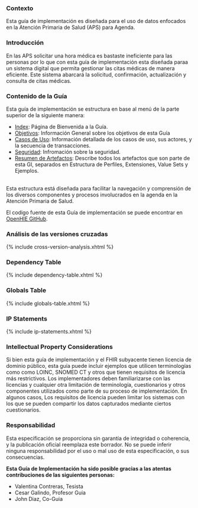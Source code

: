 ### Contexto
Esta guía de implementación es diseñada para el uso de datos enfocados en la Atención Primaria de Salud (APS) para Agenda.
<br>

### Introducción
En las APS solicitar una hora médica es bastaste ineficiente para las personas por lo que con esta guía de implementación esta diseñada paraa un sistema digital que permita gestionar las citas médicas de manera eficiente. Este sistema abarcará la solicitud, confirmación, actualización y consulta de citas médicas.

### Contenido de la Guía
Esta guía de implementación se estructura en base al menú de la parte superior de la siguiente manera:
<br>

* [Index](index.html): Página de Bienvenida a la Guía.
* [Objetivos](Objetivos.html): Información General sobre los objetivos de esta Guía
* [Casos de Uso](CasosDeUsos.html): Información detallada de los casos de uso, sus actores, y la secuencia de transacciones.
* [Seguridad](Seguridad.html): Infromación sobre la seguridad.
* [Resumen de Artefactos](artifacts.html): Describe todos los artefactos que son parte de esta GI, separados en Estructura de Perfiles, Extensiones, Value Sets y Ejemplos.
<br>
Esta estructura está diseñada para facilitar la navegación y comprensión de los diversos componentes y procesos involucrados en la agenda en la Atención Primaria de Salud.

<p>El codigo fuente de esta Guía de implementación se puede encontrar en <a href="https://github.com/openhie/Training-Solution-1">OpenHIE GitHub</a>.</p>

  <h3>Análisis de las versiones cruzadas</h3> <a name="cross-version-analysis"></a>
  <div>
    {% include cross-version-analysis.xhtml %}
  </div>

  <h3>Dependency Table</h3> <a name="dependency-table"></a>
  <div>
    {% include dependency-table.xhtml %}
  </div>

  <h3>Globals Table</h3> <a name="globals-table"></a>
  <div>
    {% include globals-table.xhtml %}
  </div>

  <h3>IP Statements</h3> <a name="ip-statements"></a>
  <div>
   {% include ip-statements.xhtml %}
  </div>

  <h3>Intellectual Property Considerations</h3>  <a name="ip"> </a>
  <p>
    Si bien esta guía de implementación y el FHIR subyacente tienen licencia de dominio público, esta guía puede incluir ejemplos que utilicen terminologías como 
    como LOINC, SNOMED CT y otros que tienen requisitos de licencia más restrictivos. Los implementadores deben familiarizarse con las licencias y 
    cualquier otra limitación de terminología, cuestionarios y otros componentes utilizados como parte de su proceso de implementación. En algunos casos, 
    Los requisitos de licencia pueden limitar los sistemas con los que se pueden compartir los datos capturados mediante ciertos cuestionarios.
  </p>

  <h3>Responsabilidad</h3>  <a name="responsabilidad"> </a>
  <p>
    Esta especificación se proporciona sin garantía de integridad o coherencia, y la publicación oficial reemplaza este borrador.
    No se puede inferir ninguna responsabilidad por el uso o mal uso de esta especificación, o sus consecuencias.
  </p>
  
</div>

**Esta Guía de Implementación ha sido posible gracias a las atentas contribuciones de las siguientes personas:**
<br>
* Valentina Contreras, Tesista
* Cesar Galindo, Profesor Guia
* John Diaz, Co-Guia